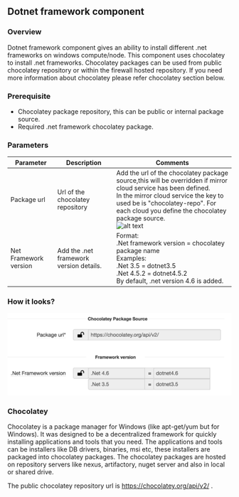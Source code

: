 ## Dotnet framework component

### Overview

Dotnet framework component gives an ability to install different .net frameworks on windows compute/node. This component uses chocolatey to install .net frameworks. Chocolatey packages can be used from public chocolatey repository or within the firewall hosted repository. If you need more information about chocolatey please refer chocolatey section below.

### Prerequisite

* Chocolatey package repository, this can be public or internal package source.</li>
* Required .net framework chocolatey package.</li>

### Parameters

Parameter              | Description                                            | Comments    
---------              |-------------                                           |-----    
Package url            | Url of the chocolatey repository                       | Add the url of the chocolatey package source,this will be overridden if mirror cloud service has been defined. <br> In the mirror cloud service the key to used be is "chocolatey-repo". For each cloud you define the chocolatey package source. <br> ![alt text](chocolatey-repo.png )
Net Framework version  |  Add the .net framework version details.               | Format: <br> .Net framework version = chocolatey package name <br> Examples: <br> .Net 3.5 = dotnet3.5 <br> .Net 4.5.2 = dotnet4.5.2 <br> By default, .net version 4.6 is added. <br>

### How it looks?
![alt text](chocolatey.png )

### Chocolatey
Chocolatey is a package manager for Windows (like apt-get/yum but for Windows). It was designed to be a decentralized framework for quickly installing applications and tools that you need. The applications and tools can be installers like DB drivers, binaries, msi etc, these installers are packaged into chocolatey packages. The chocolatey packages are hosted on repository servers like nexus, artifactory, nuget server and also in local or shared drive.

The public chocolatey repository url is https://chocolatey.org/api/v2/ .

